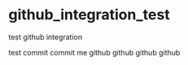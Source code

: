 github_integration_test
=======================

test github integration

test commit
commit me
github github github github
